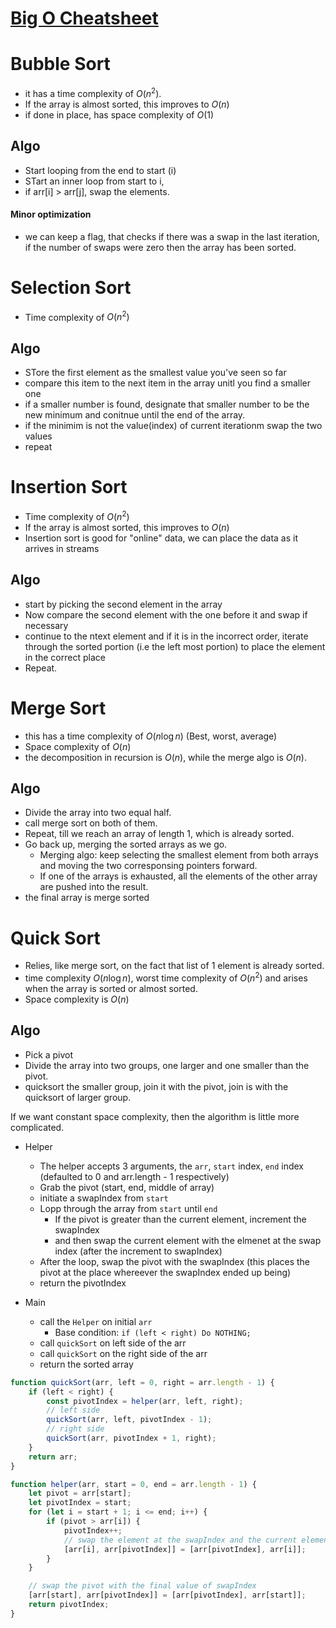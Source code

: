 # [Big O Cheatsheet](https://www.bigocheatsheet.com/)

# Bubble Sort

- it has a time complexity of $O(n^2)$.
- If the array is almost sorted, this improves to $O(n)$
- if done in place, has space complexity of $O(1)$

## Algo

- Start looping from the end to start (i)
- STart an inner loop from start to i,
- if arr[i] > arr[j], swap the elements.

#### Minor optimization

- we can keep a flag, that checks if there was a swap in the last iteration, if the number of swaps were zero then the array has been sorted.

# Selection Sort

- Time complexity of $O(n^2)$

## Algo

- STore the first element as the smallest value you've seen so far
- compare this item to the next item in the array unitl you find a smaller one
- if a smaller number is found, designate that smaller number to be the new minimum and conitnue until the end of the array.
- if the minimim is not the value(index) of current iterationm swap the two values
- repeat

# Insertion Sort

- Time complexity of $O(n^2)$
- If the array is almost sorted, this improves to $O(n)$
- Insertion sort is good for "online" data, we can place the data as it arrives in streams

## Algo

- start by picking the second element in the array
- Now compare the second element with the one before it and swap if necessary
- continue to the ntext element and if it is in the incorrect order, iterate through the sorted portion (i.e the left most portion) to place the element in the correct place
- Repeat.

# Merge Sort

- this has a time complexity of $O(n \log n)$ (Best, worst, average)
- Space complexity of $O(n)$
- the decomposition in recursion is $O(n)$, while the merge algo is $O(n)$.

## Algo

- Divide the array into two equal half.
- call merge sort on both of them.
- Repeat, till we reach an array of length 1, which is already sorted.
- Go back up, merging the sorted arrays as we go.
  - Merging algo: keep selecting the smallest element from both arrays and moving the two corresponsing pointers forward.
  - If one of the arrays is exhausted, all the elements of the other array are pushed into the result.
- the final array is merge sorted

# Quick Sort

- Relies, like merge sort, on the fact that list of 1 element is already sorted.
- time complexity $O(n \log n)$, worst time complexity of $O(n^2)$ and arises when the array is sorted or almost sorted.
- Space complexity is $O(n)$

## Algo

- Pick a pivot
- Divide the array into two groups, one larger and one smaller than the pivot.
- quicksort the smaller group, join it with the pivot, join is with the quicksort of larger group.

If we want constant space complexity, then the algorithm is little more complicated.

- Helper

  - The helper accepts 3 arguments, the `arr`, `start` index, `end` index (defaulted to 0 and arr.length - 1 respectively)
  - Grab the pivot (start, end, middle of array)
  - initiate a swapIndex from `start`
  - Lopp through the array from `start` until `end`
    - If the pivot is greater than the current element, increment the swapIndex
    - and then swap the current element with the elmenet at the swap index (after the increment to swapIndex)
  - After the loop, swap the pivot with the swapIndex (this places the pivot at the place whereever the swapIndex ended up being)
  - return the pivotIndex

- Main
  - call the `Helper` on initial `arr`
    - Base condition: `if (left < right) Do NOTHING;`
  - call `quickSort` on left side of the arr
  - call `quickSort` on the right side of the arr
  - return the sorted array

```js
function quickSort(arr, left = 0, right = arr.length - 1) {
	if (left < right) {
		const pivotIndex = helper(arr, left, right);
		// left side
		quickSort(arr, left, pivotIndex - 1);
		// right side
		quickSort(arr, pivotIndex + 1, right);
	}
	return arr;
}

function helper(arr, start = 0, end = arr.length - 1) {
	let pivot = arr[start];
	let pivotIndex = start;
	for (let i = start + 1; i <= end; i++) {
		if (pivot > arr[i]) {
			pivotIndex++;
			// swap the element at the swapIndex and the current element
			[arr[i], arr[pivotIndex]] = [arr[pivotIndex], arr[i]];
		}
	}

	// swap the pivot with the final value of swapIndex
	[arr[start], arr[pivotIndex]] = [arr[pivotIndex], arr[start]];
	return pivotIndex;
}
```
